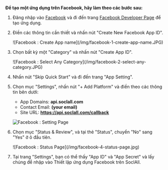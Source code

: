 __Để tạo một ứng dụng trên Facebook, hãy làm theo các bước sau:__

1. Đăng nhập vào [Facebook](http://www.facebook.com) và đi đến trang [Facebook Developer Page](https://developers.facebook.com/quickstarts/?platform=web) để tạo ứng dụng.
2. Điền các thông tin cần thiết và nhấn nút "Create New Facebook App ID".
    <div class="soclall-br"></div>
    ![Facebook : Create App name](/img/facebook-1-create-app-name.JPG)
    <div class="soclall-br"></div>
3. Chọn bất kỳ một "Category" và nhấn nút "Create App ID".
    <div class="soclall-br"></div>
    ![Facebook : Select Any Category](/img/facebook-2-select-any-category.JPG)
    <div class="soclall-br"></div>
4. Nhấn nút "Skip Quick Start" và đi đến trang "App Setting".
5. Chọn mục "Settings", nhấn nút "+ Add Platform"  và điền theo các thông tin bên dưới:
    * App Domains: __api.soclall.com__
    * Contact Email: __(your email)__
    * Site URL: __https://api.soclall.com/callback__  

    ![Facebook : Setting Page](/img/facebook-3-setting-page.JPG)
    <div class="soclall-br"></div>
    
6. Chọn mục "Status & Review", và tại thẻ "Status", chuyển "No" sang "Yes" ở ô đầu tiên. 
    <div class="soclall-br"></div>
    ![Facebook : Status Page](/img/facebook-4-status-page.jpg)
    <div class="soclall-br"></div>    
7. Tại trang "Settings", bạn có thể thấy "App ID" và "App Secret" và lấy chúng để nhập vào Thiết lập ứng dụng Facebook trên SoclAll.